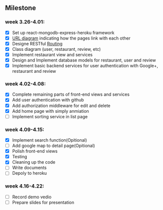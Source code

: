 ## Milestone

### week 3.26-4.01: 

- [x] Set up react-mongodb-express-heroku framework
- [x] [URL diagram](https://drive.google.com/file/d/1dACySKbPXIwAe0M6piYnkQ7dECkR_sRc/view?usp=sharing) indicating how the pages link with each other 
- [x] Designe RESTful [Routing](https://docs.google.com/spreadsheets/d/1q1rLYEOoPYDXK2NWAR92IBXi7gIQJ4GXA5B2fWfZTDc/edit#gid=1490315922)
- [x] Class diagram (user, restaurant, review, etc)
- [x] Implement restaurant view and services
- [x] Design and Implement database models for restaurant, user and review 
- [x] Implement basic backend services for user authentication with Google+, restaurant and review

### week 4.02-4.08: 

- [x] Complete remaining parts of front-end views and services
- [x] Add user authentication with github
- [x] Add authorization middleware for edit and delete
- [x] Add home page with simply anmiation
- [ ] Implement sorting service in list page

### week 4.09-4.15: 

- [x] Implement search function(Opitional)
- [ ] Add google map to detail page(Opitional)
- [x] Polish front-end views
- [x] Testing
- [x] Cleaning up the code
- [ ] Write documents
- [ ] Depoly to heroku

### week 4.16-4.22: 

- [ ] Record demo vedio 
- [ ] Prepare slides for presentation
